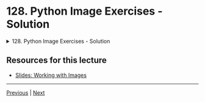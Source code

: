 #  128. Python Image Exercises - Solution

<details>
  <summary> 128. Python Image Exercises - Solution </summary>

-   [Notebook: 02-Image-Exercise-Solution.ipynb](https://github.com/Pierian-Data/Complete-Python-3-Bootcamp/blob/master/14-Working-with-Images/02-Image-Exercise-Solution.ipynb)

-   [Codebase: 01_image_exercise.py](../../../codebase/python-camp/14-Working-with-Images/01_image_exercise.py)

</details> 

## Resources for this lecture

-   [Slides: Working with Images](https://docs.google.com/presentation/d/1nNDY_Hj-YwvJtDqIRk364QRU5CaIrADtGv91mCFxhjc/edit#slide=id.g2586a91ea0_0_95)



---

[Previous](./127_Python-Image-Exercises-Overview.md) | [Next]()